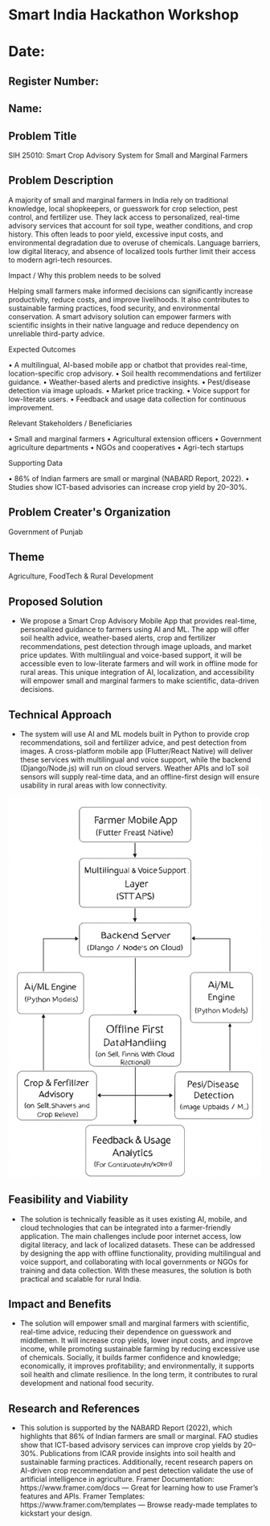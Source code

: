 # Smart India Hackathon Workshop
# Date:
## Register Number:
## Name:
## Problem Title
SIH 25010: Smart Crop Advisory System for Small and Marginal Farmers
## Problem Description
A majority of small and marginal farmers in India rely on traditional knowledge, local shopkeepers, or guesswork for crop selection, pest control, and fertilizer use. They lack access to personalized, real-time advisory services that account for soil type, weather conditions, and crop history. This often leads to poor yield, excessive input costs, and environmental degradation due to overuse of chemicals. Language barriers, low digital literacy, and absence of localized tools further limit their access to modern agri-tech resources.

Impact / Why this problem needs to be solved

Helping small farmers make informed decisions can significantly increase productivity, reduce costs, and improve livelihoods. It also contributes to sustainable farming practices, food security, and environmental conservation. A smart advisory solution can empower farmers with scientific insights in their native language and reduce dependency on unreliable third-party advice.

Expected Outcomes

• A multilingual, AI-based mobile app or chatbot that provides real-time, location-specific crop advisory.
• Soil health recommendations and fertilizer guidance.
• Weather-based alerts and predictive insights.
• Pest/disease detection via image uploads.
• Market price tracking.
• Voice support for low-literate users.
• Feedback and usage data collection for continuous improvement.

Relevant Stakeholders / Beneficiaries

• Small and marginal farmers
• Agricultural extension officers
• Government agriculture departments
• NGOs and cooperatives
• Agri-tech startups

Supporting Data

• 86% of Indian farmers are small or marginal (NABARD Report, 2022).
• Studies show ICT-based advisories can increase crop yield by 20–30%.

## Problem Creater's Organization
Government of Punjab

## Theme
Agriculture, FoodTech & Rural Development

## Proposed Solution
<ul><li>We propose a Smart Crop Advisory Mobile App that provides real-time, personalized guidance to farmers using AI and ML. The app will offer soil health advice, weather-based alerts, crop and fertilizer recommendations, pest detection through image uploads, and market price updates. With multilingual and voice-based support, it will be accessible even to low-literate farmers and will work in offline mode for rural areas. This unique integration of AI, localization, and accessibility will empower small and marginal farmers to make scientific, data-driven decisions.</li></ul>

## Technical Approach
<ul><li>The system will use AI and ML models built in Python to provide crop recommendations, soil and fertilizer advice, and pest detection from images. A cross-platform mobile app (Flutter/React Native) will deliver these services with multilingual and voice support, while the backend (Django/Node.js) will run on cloud servers. Weather APIs and IoT soil sensors will supply real-time data, and an offline-first design will ensure usability in rural areas with low connectivity.</li></ul>

![alt text](image-1.png)

## Feasibility and Viability
<ul><li>The solution is technically feasible as it uses existing AI, mobile, and cloud technologies that can be integrated into a farmer-friendly application. The main challenges include poor internet access, low digital literacy, and lack of localized datasets. These can be addressed by designing the app with offline functionality, providing multilingual and voice support, and collaborating with local governments or NGOs for training and data collection. With these measures, the solution is both practical and scalable for rural India.</li></ul>

## Impact and Benefits
<ul><li>The solution will empower small and marginal farmers with scientific, real-time advice, reducing their dependence on guesswork and middlemen. It will increase crop yields, lower input costs, and improve income, while promoting sustainable farming by reducing excessive use of chemicals. Socially, it builds farmer confidence and knowledge; economically, it improves profitability; and environmentally, it supports soil health and climate resilience. In the long term, it contributes to rural development and national food security.</li></ul>

## Research and References
<ul><li>This solution is supported by the NABARD Report (2022), which highlights that 86% of Indian farmers are small or marginal. FAO studies show that ICT-based advisory services can improve crop yields by 20–30%. Publications from ICAR provide insights into soil health and sustainable farming practices. Additionally, recent research papers on AI-driven crop recommendation and pest detection validate the use of artificial intelligence in agriculture.
Framer Documentation: https://www.framer.com/docs — Great for learning how to use Framer’s features and APIs.
Framer Templates: https://www.framer.com/templates — Browse ready-made templates to kickstart your design.
</li></ul>